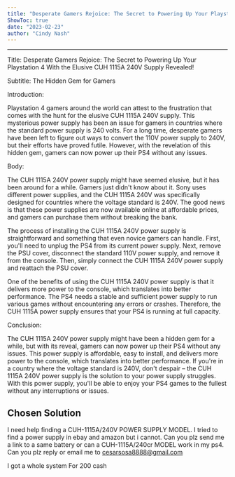 ```yaml
---
title: "Desperate Gamers Rejoice: The Secret to Powering Up Your Playstation 4 With the Elusive CUH 1115A 240V Supply Revealed!"
ShowToc: true 
date: "2023-02-23"
author: "Cindy Nash"
---
```

*****
Title: Desperate Gamers Rejoice: The Secret to Powering Up Your Playstation 4 With the Elusive CUH 1115A 240V Supply Revealed!

Subtitle: The Hidden Gem for Gamers

Introduction:

Playstation 4 gamers around the world can attest to the frustration that comes with the hunt for the elusive CUH 1115A 240V supply. This mysterious power supply has been an issue for gamers in countries where the standard power supply is 240 volts. For a long time, desperate gamers have been left to figure out ways to convert the 110V power supply to 240V, but their efforts have proved futile. However, with the revelation of this hidden gem, gamers can now power up their PS4 without any issues.

Body:

The CUH 1115A 240V power supply might have seemed elusive, but it has been around for a while. Gamers just didn't know about it. Sony uses different power supplies, and the CUH 1115A 240V was specifically designed for countries where the voltage standard is 240V. The good news is that these power supplies are now available online at affordable prices, and gamers can purchase them without breaking the bank.

The process of installing the CUH 1115A 240V power supply is straightforward and something that even novice gamers can handle. First, you'll need to unplug the PS4 from its current power supply. Next, remove the PSU cover, disconnect the standard 110V power supply, and remove it from the console. Then, simply connect the CUH 1115A 240V power supply and reattach the PSU cover.

One of the benefits of using the CUH 1115A 240V power supply is that it delivers more power to the console, which translates into better performance. The PS4 needs a stable and sufficient power supply to run various games without encountering any errors or crashes. Therefore, the CUH 1115A power supply ensures that your PS4 is running at full capacity.

Conclusion:

The CUH 1115A 240V power supply might have been a hidden gem for a while, but with its reveal, gamers can now power up their PS4 without any issues. This power supply is affordable, easy to install, and delivers more power to the console, which translates into better performance. If you're in a country where the voltage standard is 240V, don't despair – the CUH 1115A 240V power supply is the solution to your power supply struggles. With this power supply, you'll be able to enjoy your PS4 games to the fullest without any interruptions or issues.


## Chosen Solution
 I need help finding a CUH-1115A/240V POWER SUPPLY MODEL.  I tried to find a power supply in ebay and amazon but i cannot.    Can you plz send me a link to a same battery or can a CUH-1115A/240cr MODEL work in my ps4.  Can you plz reply or email me to cesarsosa8888@gmail.com

 I got a whole system
For 200 cash




